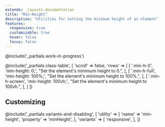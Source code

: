 ```yaml
---
extends: _layouts.documentation
title: "Min-Height"
description: "Utilities for setting the minimum height of an element"
features:
  responsive: true
  customizable: true
  hover: false
  focus: false
---
```


@include('_partials.work-in-progress')

@include('_partials.class-table', [
  'scroll' => false,
  'rows' => [
    [
      '.min-h-0',
      'min-height: 0;',
      "Set the element's minimum height to 0.",
    ],
    [
      '.min-h-full',
      'min-height: 100%;',
      "Set the element's minimum height to 100%.",
    ],
    [
      '.min-h-screen',
      'min-height: 100vh;',
      "Set the element's minimum height to 100vh.",
    ],
  ]
])

## Customizing

@include('_partials.variants-and-disabling', [
    'utility' => [
        'name' => 'min-height',
        'property' => 'minHeight',
    ],
    'variants' => [
        'responsive',
    ],
])
